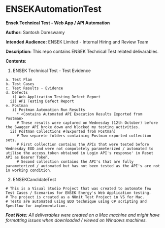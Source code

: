 # ENSEKAutomationTest
**Ensek Technical Test - Web App / API Automation**

**Author:** Santosh Doreswamy

**Intended Audience:** ENSEK Limited - Internal Hiring and Review Team


**Description:** This repo contains ENSEK Technical Test related delivarables. 

**Contents:**
  1. ENSEK Technical Test - Test Evidence
    
    a. Test Plan
    b. Test Cases
    c. Test Results - Evidence
    d. Defects
       i) Web Application Testing Defect Report
      ii) API Testing Defect Report
    e. Postman
       i) Postman Automation Run Results
         * <Contains Automated API Execution Results Exported from Postman> 
         # These results were captured on Wednesday (12th October) before the Swagger API broke down and blocked my testing activities.
      ii) Postman Collections #(Exported from Postman)
         # Two separete folders containing Postman exported collection sets.
         # First collection contains the APIs that were tested before Wednesday EOD and were not compoletely parameterized / automated to utilise the access_token obtained in Login API's response' in Reset API as Bearer Token.
         # Second collection contains the API's that are fully parameterized / automated but has not been tested as the API's are not in working condition.
  
    
  2. ENSEKCandidateTest


    # This is a Visual Studio Project that was created to automate few Test Cases / Scenarios for ENSEK Energy's Web Application testing.
    # The project is created as a NUnit Test Project in VS for Mac.
    # Tests are automated using BDD technique using C# scripting and Specflow for implementation.

  
  _**Foot Note:** All deliverables were created on a Mac machine and might have formatting issues when downloaded / viewed on Windows machines._
  

